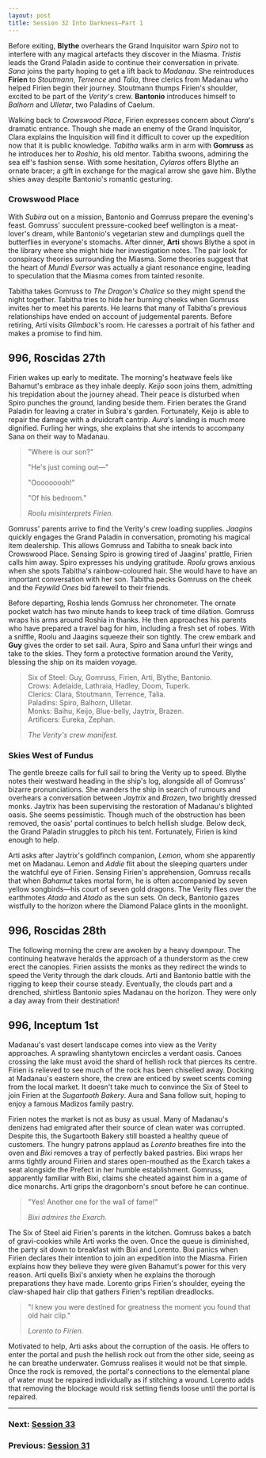 ```yaml
---
layout: post
title: Session 32 Into Darkness—Part 1
---
```


Before exiting, **Blythe** overhears the Grand Inquisitor warn *Spiro* not to interfere with any magical artefacts they discover in the Miasma. *Tristis* leads the Grand Paladin aside to continue their conversation in private. *Sana* joins the party hoping to get a lift back to *Madanau*. She reintroduces **Firien** to *Stoutmann*, *Terrence* and *Talia*, three clerics from Madanau who helped Firien begin their journey. Stoutmann thumps Firien's shoulder, excited to be part of the *Verity*'s crew. **Bantonio** introduces himself to *Balhorn* and *Ulletar*, two Paladins of Caelum.

Walking back to *Crowswood Place*, Firien expresses concern about *Clara*'s dramatic entrance. Though she made an enemy of the Grand Inquisitor, Clara explains the Inquisition will find it difficult to cover up the expedition now that it is public knowledge. *Tabitha* walks arm in arm with **Gomruss** as he introduces her to *Roshia*, his old mentor. Tabitha swoons, admiring the sea elf's fashion sense. With some hesitation, *Cylaros* offers Blythe an ornate bracer; a gift in exchange for the magical arrow she gave him. Blythe shies away despite Bantonio's romantic gesturing.

### Crowswood Place

With *Subira* out on a mission, Bantonio and Gomruss prepare the evening's feast. Gomruss' succulent pressure-cooked beef wellington is a meat-lover's dream, while Bantonio's vegetarian stew and dumplings quell the butterflies in everyone's stomachs. After dinner, **Arti** shows Blythe a spot in the library where she might hide her investigation notes. The pair look for conspiracy theories surrounding the Miasma. Some theories suggest that the heart of *Mundi Eversor* was actually a giant resonance engine, leading to speculation that the Miasma comes from tainted resonite.

Tabitha takes Gomruss to *The Dragon's Chalice* so they might spend the night together. Tabitha tries to hide her burning cheeks when Gomruss invites her to meet his parents. He learns that many of Tabitha's previous relationships have ended on account of judgemental parents. Before retiring, Arti visits *Glimback*'s room. He caresses a portrait of his father and makes a promise to find him.

## **996, Roscidas 27th**

Firien wakes up early to meditate. The morning's heatwave feels like Bahamut's embrace as they inhale deeply. *Keijo* soon joins them, admitting his trepidation about the journey ahead. Their peace is disturbed when Spiro punches the ground, landing beside them. Firien berates the Grand Paladin for leaving a crater in Subira's garden. Fortunately, Keijo is able to repair the damage with a druidcraft cantrip. *Aura*'s landing is much more dignified. Furling her wings, she explains that she intends to accompany Sana on their way to Madanau.

> "Where is our son?"
>
> "He's just coming out—"
>
> "Ooooooooh!"
>
> "Of his bedroom."
>
> *Roolu misinterprets Firien.*

Gomruss' parents arrive to find the Verity's crew loading supplies. *Jaagins* quickly engages the Grand Paladin in conversation, promoting his magical item dealership. This allows Gomruss and Tabitha to sneak back into Crowswood Place. Sensing Spiro is growing tired of Jaagins' prattle, Firien calls him away. Spiro expresses his undying gratitude. *Roolu* grows anxious when she spots Tabitha's rainbow-coloured hair. She would have to have an important conversation with her son. Tabitha pecks Gomruss on the cheek and the *Feywild Ones* bid farewell to their friends.

Before departing, Roshia lends Gomruss her chronometer. The ornate pocket watch has two minute hands to keep track of time dilation. Gomruss wraps his arms around Roshia in thanks. He then approaches his parents who have prepared a travel bag for him, including a fresh set of robes. With a sniffle, Roolu and Jaagins squeeze their son tightly. The crew embark and **Guy** gives the order to set sail. Aura, Spiro and Sana unfurl their wings and take to the skies. They form a protective formation around the Verity, blessing the ship on its maiden voyage.

> Six of Steel: Guy, Gomruss, Firien, Arti, Blythe, Bantonio.  
> Crows: Adelaide, Lathraia, Hadley, Doom, Tuperk.  
> Clerics: Clara, Stoutmann, Terrence, Talia.  
> Paladins: Spiro, Balhorn, Ulletar.  
> Monks: Baihu, Keijo, Blue-belly, Jaytrix, Brazen.  
> Artificers: Eureka, Zephan.
>
> *The Verity's crew manifest.*

### Skies West of Fundus

The gentle breeze calls for full sail to bring the Verity up to speed. Blythe notes their westward heading in the ship's log, alongside all of Gomruss' bizarre pronunciations. She wanders the ship in search of rumours and overhears a conversation between *Jaytrix* and *Brazen*, two brightly dressed monks. Jaytrix has been supervising the restoration of Madanau's blighted oasis. She seems pessimistic. Though much of the obstruction has been removed, the oasis' portal continues to belch hellish sludge. Below deck, the Grand Paladin struggles to pitch his tent. Fortunately, Firien is kind enough to help.

Arti asks after Jaytrix's goldfinch companion, *Lemon*, whom she apparently met on Madanau. Lemon and *Addie* flit about the sleeping quarters under the watchful eye of Firien. Sensing Firien's apprehension, Gomruss recalls that when *Bahamut* takes mortal form, he is often accompanied by seven yellow songbirds—his court of seven gold dragons. The Verity flies over the earthmotes *Atada* and *Atado* as the sun sets. On deck, Bantonio gazes wistfully to the horizon where the Diamond Palace glints in the moonlight.

## **996, Roscidas 28th**

The following morning the crew are awoken by a heavy downpour. The continuing heatwave heralds the approach of a thunderstorm as the crew erect the canopies. Firien assists the monks as they redirect the winds to speed the Verity through the dark clouds. Arti and Bantonio battle with the rigging to keep their course steady. Eventually, the clouds part and a drenched, shirtless Bantonio spies Madanau on the horizon. They were only a day away from their destination!

## **996, Inceptum 1st**

Madanau's vast desert landscape comes into view as the Verity approaches. A sprawling shantytown encircles a verdant oasis. Canoes crossing the lake must avoid the shard of hellish rock that pierces its centre. Firien is relieved to see much of the rock has been chiselled away. Docking at Madanau's eastern shore, the crew are enticed by sweet scents coming from the local market. It doesn't take much to convince the Six of Steel to join Firien at the *Sugartooth Bakery*. Aura and Sana follow suit, hoping to enjoy a famous Madizos family pastry.

Firien notes the market is not as busy as usual. Many of Madanau's denizens had emigrated after their source of clean water was corrupted. Despite this, the Sugartooth Bakery still boasted a healthy queue of customers. The hungry patrons applaud as *Lorento* breathes fire into the oven and *Bixi* removes a tray of perfectly baked pastries. Bixi wraps her arms tightly around Firien and stares open-mouthed as the Exarch takes a seat alongside the Prefect in her humble establishment. Gomruss, apparently familiar with Bixi, claims she cheated against him in a game of dice monarchs. Arti grips the dragonborn's snout before he can continue.

> "Yes! Another one for the wall of fame!"
>
> *Bixi admires the Exarch.*

The Six of Steel aid Firien's parents in the kitchen. Gomruss bakes a batch of gravi-cookies while Arti works the oven. Once the queue is diminished, the party sit down to breakfast with Bixi and Lorento. Bixi panics when Firien declares their intention to join an expedition into the Miasma. Firien explains how they believe they were given Bahamut's power for this very reason. Arti quells Bixi's anxiety when he explains the thorough preparations they have made. Lorento grips Firien's shoulder, eyeing the claw-shaped hair clip that gathers Firien's reptilian dreadlocks.

> "I knew you were destined for greatness the moment you found that old hair clip."
>
> *Lorento to Firien.*

Motivated to help, Arti asks about the corruption of the oasis. He offers to enter the portal and push the hellish rock out from the other side, seeing as he can breathe underwater. Gomruss realises it would not be that simple. Once the rock is removed, the portal's connections to the elemental plane of water must be repaired individually as if stitching a wound. Lorento adds that removing the blockage would risk setting fiends loose until the portal is repaired.

---

### **Next: [Session 33](session-33)**
### **Previous: [Session 31](session-31)**
